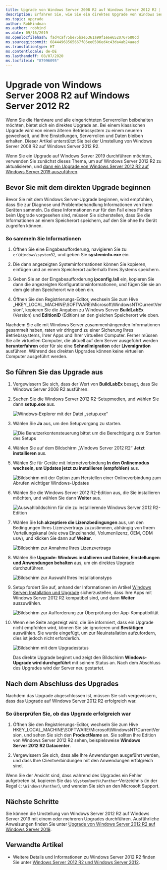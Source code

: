 ```yaml
---
title: Upgrade von Windows Server 2008 R2 auf Windows Server 2012 R2 | Microsoft-Dokumentation
description: Erfahren Sie, wie Sie ein direktes Upgrade von Windows Server 2008 R2 auf Windows Server 2012 R2 durchführen.
ms.topic: upgrade
author: RobHindman
ms.author: robhind
ms.date: 09/16/2019
ms.openlocfilehash: fad4caf75be75bae5361a99f1e6e6520767680cd
ms.sourcegitcommit: 68444968565667f86ee0586ed4c43da4ab24aaed
ms.translationtype: HT
ms.contentlocale: de-DE
ms.lasthandoff: 08/07/2020
ms.locfileid: "87996095"
---
```

# <a name="upgrade-windows-server-2008-r2-to-windows-server-2012-r2"></a>Upgrade von Windows Server 2008 R2 auf Windows Server 2012 R2

Wenn Sie die Hardware und alle eingerichteten Serverrollen beibehalten möchten, bietet sich ein direktes Upgrade an. Bei einem klassischen Upgrade wird von einem älteren Betriebssystem zu einem neueren gewechselt, und Ihre Einstellungen, Serverrollen und Daten bleiben erhalten. Dieser Artikel unterstützt Sie bei der Umstellung von Windows Server 2008 R2 auf Windows Server 2012 R2.

Wenn Sie ein Upgrade auf Windows Server 2019 durchführen möchten, verwenden Sie zunächst dieses Thema, um auf Windows Server 2012 R2 zu aktualisieren, und [dann ein Upgrade von Windows Server 2012 R2 auf Windows Server 2019 auszuführen](upgrade-2012r2-to-2019.md).

## <a name="before-you-begin-your-in-place-upgrade"></a>Bevor Sie mit dem direkten Upgrade beginnen

Bevor Sie mit dem Windows Server-Upgrade beginnen, wird empfohlen, dass Sie zur Diagnose und Problembehandlung Informationen von ihren Geräten sammeln. Da diese Informationen nur für den Fall eines Fehlers beim Upgrade vorgesehen sind, müssen Sie sicherstellen, dass Sie die Informationen an einem Speicherort speichern, auf den Sie ohne Ihr Gerät zugreifen können.

### <a name="to-collect-your-info"></a>So sammeln Sie Informationen

1. Öffnen Sie eine Eingabeaufforderung, navigieren Sie zu `c:\Windows\system32`, und geben Sie **systeminfo.exe** ein.

2. Die dann angezeigten Systeminformationen können Sie kopieren, einfügen und an einem Speicherort außerhalb Ihres Systems speichern.

3. Geben Sie an der Eingabeaufforderung **ipconfig /all** ein, kopieren Sie dann die angezeigten Konfigurationsinformationen, und fügen Sie sie an dem gleichen Speicherort wie oben ein.

4. Öffnen Sie den Registrierungs-Editor, wechseln Sie zum Hive „HKEY_LOCAL_MACHINE\SOFTWARE\Microsoft\WindowsNT\CurrentVersion“, kopieren Sie die Angaben zu Windows Server **BuildLabEx** (Version) und **EditionID** (Edition) an den gleichen Speicherort wie oben.

Nachdem Sie alle mit Windows Server zusammenhängenden Informationen gesammelt haben, raten wir dringend zu einer Sicherung Ihres Betriebssystems, Ihrer Apps und Ihrer virtuellen Computer. Ferner müssen Sie alle virtuellen Computer, die aktuell auf dem Server ausgeführt werden **herunterfahren** oder für sie eine **Schnellmigration** oder **Livemigration** ausführen. Während des direkten Upgrades können keine virtuellen Computer ausgeführt werden.

## <a name="to-perform-the-upgrade"></a>So führen Sie das Upgrade aus

1. Vergewissern Sie sich, dass der Wert von **BuildLabEx** besagt, dass Sie Windows Server 2008 R2 ausführen.

2. Suchen Sie die Windows Server 2012 R2-Setupmedien, und wählen Sie dann **setup.exe** aus.

    ![Windows-Explorer mit der Datei „setup.exe“](media/upgrade-2008r2-2012r2/setup-2012r2.png)

3. Wählen Sie **Ja** aus, um den Setupvorgang zu starten.

    ![Die Benutzerkontensteuerung bittet um die Berechtigung zum Starten des Setups](media/upgrade-2008r2-2012r2/start-setup-uac-box.png)

4. Wählen Sie auf dem Bildschirm „Windows Server 2012 R2“ **Jetzt installieren** aus.

5. Wählen Sie für Geräte mit Internetverbindung **In den Onlinemodus wechseln, um Updates jetzt zu installieren (empfohlen)** aus.

    ![Bildschirm mit der Option zum Herstellen einer Onlineverbindung zum Abrufen wichtiger Windows-Updates](media/upgrade-2008r2-2012r2/imp-updates-win-setup.png)

6. Wählen Sie die Windows Server 2012 R2-Edition aus, die Sie installieren möchten, und wählen Sie dann **Weiter** aus.

    ![Auswahlbildschirm für die zu installierende Windows Server 2012 R2-Edition](media/upgrade-2008r2-2012r2/select-os-edition.png)

7. Wählen Sie **Ich akzeptiere die Lizenzbedingungen** aus, um den Bedingungen Ihres Lizenzvertrags zuzustimmen, abhängig von Ihrem Verteilungskanal (wie etwa Einzelhandel, Volumenlizenz, OEM, ODM usw), und klicken Sie dann auf **Weiter**.

    ![Bildschirm zur Annahme Ihres Lizenzvertrags](media/upgrade-2008r2-2012r2/license-terms.png)

8. Wählen Sie **Upgrade: Windows installieren und Dateien, Einstellungen und Anwendungen behalten** aus, um ein direktes Upgrade durchzuführen.

    ![Bildschirm zur Auswahl Ihres Installationstyps](media/upgrade-2008r2-2012r2/choose-install-upgrade.png)

9. Setup fordert Sie auf, anhand der Informationen im Artikel [Windows Server: Installation und Upgrade](../get-started/installation-and-upgrade.md) sicherzustellen, dass Ihre Apps mit Windows Server 2012 R2 kompatibel sind, und dann **Weiter** auszuwählen.

    ![Bildschirm zur Aufforderung zur Überprüfung der App-Kompatibilität](media/upgrade-2008r2-2012r2/compatibility-report.png)

10. Wenn eine Seite angezeigt wird, die Sie informiert, dass ein Upgrade nicht empfohlen wird, können Sie sie ignorieren und **Bestätigen** auswählen. Sie wurde eingefügt, um zur Neuinstallation aufzufordern, dies ist jedoch nicht erforderlich.

    ![Bildschirm mit dem Upgradestatus](media/upgrade-2008r2-2012r2/upgrading-windows-with-progress.png)

    Das direkte Upgrade beginnt und zeigt den Bildschirm **Windows-Upgrade wird durchgeführt** mit seinem Status an. Nach dem Abschluss des Upgrades wird der Server neu gestartet.

## <a name="after-your-upgrade-is-done"></a>Nach dem Abschluss des Upgrades

Nachdem das Upgrade abgeschlossen ist, müssen Sie sich vergewissern, dass das Upgrade auf Windows Server 2012 R2 erfolgreich war.

### <a name="to-make-sure-your-upgrade-was-successful"></a>So überprüfen Sie, ob das Upgrade erfolgreich war

1. Öffnen Sie den Registrierungs-Editor, wechseln Sie zum Hive HKEY_LOCAL_MACHINE\SOFTWARE\Microsoft\WindowsNT\CurrentVersion, und sehen Sie sich den **ProductName** an. Sie sollten Ihre Edition von Windows Server 2012 R2 sehen, beispielsweise **Windows Server 2012 R2 Datacenter**.

2. Vergewissern Sie sich, dass alle Ihre Anwendungen ausgeführt werden, und dass Ihre Clientverbindungen mit den Anwendungen erfolgreich sind.

Wenn Sie der Ansicht sind, dass während des Upgrades ein Fehler aufgetreten ist, kopieren Sie das `%SystemRoot%\Panther`-Verzeichnis (in der Regel `C:\Windows\Panther`), und wenden Sie sich an den Microsoft Support.

## <a name="next-steps"></a>Nächste Schritte

Sie können die Umstellung von Windows Server 2012 R2 auf Windows Server 2019 mit einem oder mehreren Upgrades durchführen. Ausführliche Anweisungen finden Sie unter [Upgrade von Windows Server 2012 R2 auf Windows Server 2019](upgrade-2012r2-to-2019.md).

## <a name="related-articles"></a>Verwandte Artikel

- Weitere Details und Informationen zu Windows Server 2012 R2 finden Sie unter [Windows Server 2012 R2 und Windows Server 2012](/previous-versions/windows/it-pro/windows-server-2012-R2-and-2012/hh801901(v=ws.11)).